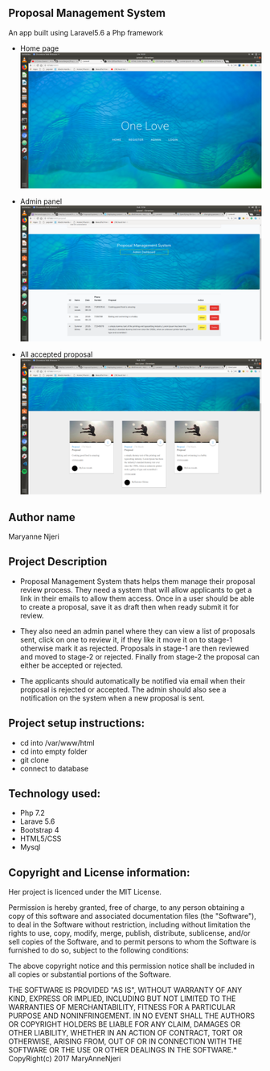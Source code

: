 ## Proposal Management System
An app built using Laravel5.6  a Php framework  

- Home page
![Screenshot](screen.png)

- Admin panel
![Screenshot](screen2.png)

- All accepted proposal
![Screenshot](screen1.png)
## Author name
Maryanne  Njeri

## Project Description

- Proposal Management System thats  helps them manage their proposal review process. They need a system that will allow applicants to get a link in their emails to allow them access. Once in a user should be able to create a proposal, save it as draft then when ready submit it for review.


- They also need an admin panel where they can view a list of proposals sent, click on one to review it, if they like it move it on to stage-1 otherwise mark it as rejected. Proposals in stage-1 are then reviewed and moved to stage-2 or rejected. Finally from stage-2 the proposal can either be accepted or rejected.

-  The applicants should automatically be notified via email when their proposal is rejected or accepted. The admin should also see a notification on the system when a new proposal is sent.




## Project setup instructions:


- cd into /var/www/html  
- cd into empty folder
- git clone
- connect to database



## Technology used:
- Php 7.2
- Larave 5.6
- Bootstrap 4
- HTML5/CSS
- Mysql

## Copyright and License information:
Her  project is licenced under the MIT License.

Permission is hereby granted, free of charge, to any person obtaining a copy of this software and associated documentation files (the "Software"), to deal in the Software without restriction, including without limitation the rights to use, copy, modify, merge, publish, distribute, sublicense, and/or sell copies of the Software, and to permit persons to whom the Software is furnished to do so, subject to the following conditions:

The above copyright notice and this permission notice shall be included in all copies or substantial portions of the Software.

THE SOFTWARE IS PROVIDED "AS IS", WITHOUT WARRANTY OF ANY KIND, EXPRESS OR IMPLIED, INCLUDING BUT NOT LIMITED TO THE WARRANTIES OF MERCHANTABILITY, FITNESS FOR A PARTICULAR PURPOSE AND NONINFRINGEMENT. IN NO EVENT SHALL THE AUTHORS OR COPYRIGHT HOLDERS BE LIABLE FOR ANY CLAIM, DAMAGES OR OTHER LIABILITY, WHETHER IN AN ACTION OF CONTRACT, TORT OR OTHERWISE, ARISING FROM, OUT OF OR IN CONNECTION WITH THE SOFTWARE OR THE USE OR OTHER DEALINGS IN THE SOFTWARE.* CopyRight(c) 2017 MaryAnneNjeri
